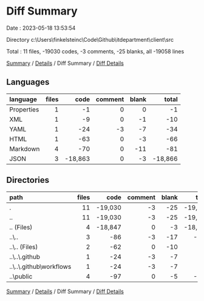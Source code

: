 # Diff Summary

Date : 2023-05-18 13:53:54

Directory c:\\Users\\finkelsteinc\\Code\\Github\\itdepartment\\client\\src

Total : 11 files,  -19030 codes, -3 comments, -25 blanks, all -19058 lines

[Summary](results.md) / [Details](details.md) / Diff Summary / [Diff Details](diff-details.md)

## Languages
| language | files | code | comment | blank | total |
| :--- | ---: | ---: | ---: | ---: | ---: |
| Properties | 1 | -1 | 0 | 0 | -1 |
| XML | 1 | -9 | 0 | -1 | -10 |
| YAML | 1 | -24 | -3 | -7 | -34 |
| HTML | 1 | -63 | 0 | -3 | -66 |
| Markdown | 4 | -70 | 0 | -11 | -81 |
| JSON | 3 | -18,863 | 0 | -3 | -18,866 |

## Directories
| path | files | code | comment | blank | total |
| :--- | ---: | ---: | ---: | ---: | ---: |
| . | 11 | -19,030 | -3 | -25 | -19,058 |
| .. | 11 | -19,030 | -3 | -25 | -19,058 |
| .. (Files) | 4 | -18,847 | 0 | -3 | -18,850 |
| ..\\.. | 3 | -86 | -3 | -17 | -106 |
| ..\\.. (Files) | 2 | -62 | 0 | -10 | -72 |
| ..\\..\\.github | 1 | -24 | -3 | -7 | -34 |
| ..\\..\\.github\\workflows | 1 | -24 | -3 | -7 | -34 |
| ..\\public | 4 | -97 | 0 | -5 | -102 |

[Summary](results.md) / [Details](details.md) / Diff Summary / [Diff Details](diff-details.md)